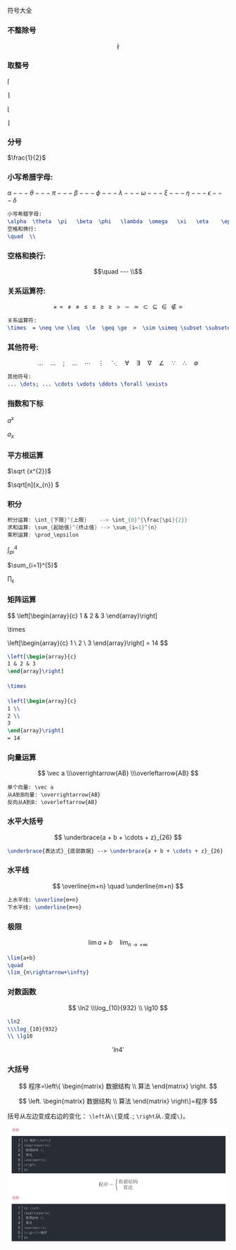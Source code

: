 符号大全

### 不整除号

$$ \nmid $$


### 取整号

$\lceil$

$\rceil$

$\lfloor$

$\rfloor$ 



### 分号

$\frac{1}{2}$



### 小写希腊字母:

$\alpha --- \theta --- \pi ---  \beta --- \phi ---  \lambda --- \omega ---  \xi ---  \eta ---   \epsilon ---   \delta$

```tex
小写希腊字母: 
\alpha  \theta  \pi   \beta  \phi   \lambda  \omega   \xi   \eta    \epsilon    \delta
空格和换行:
\quad  \\
```

### 空格和换行:

$$\quad --- \\$$

### 关系运算符:

$$\times  = \neq \ne \leq  \le  \geq \ge  >  \sim \simeq \subset \subseteq \in \notin \propto$$

```tex
关系运算符:
\times  = \neq \ne \leq  \le  \geq \ge  >  \sim \simeq \subset \subseteq \in \notin \propto
```

### 其他符号:

$$
... \quad \dots \quad ; \quad ... \quad\cdots \quad \vdots  \quad \ddots  \quad  \forall \quad  \exists \quad \nabla  \quad  \angle  \quad \because  \quad  \therefore  \quad  \emptyset
$$



```tex
其他符号:
... \dots; ... \cdots \vdots \ddots \forall \exists 
```

### 指数和下标

$a^{x}$

$a_{x}$



### 平方根运算

$\sqrt {x^{2}}$

$\sqrt[n]{x_{n}} $



### 积分

```rust
积分运算: \int_{下限}^{上限}    --> \int_{0}^{\frac{\pi}{2}}
求和运算: \sum_{起始值}^{终止值} --> \sum_{i=1}^{n}
乘积运算: \prod_\epsilon
```

$\int_{pi}^{4}$

$\sum_{i=1}^{5}$

$\prod_\epsilon$



### 矩阵运算

$$
\left[\begin{array}{c}
1 & 2 & 3
\end{array}\right]

\times

\left[\begin{array}{c}
1 \\
2 \\
3
\end{array}\right]
= 14
$$

```tex
\left[\begin{array}{c}
1 & 2 & 3
\end{array}\right]

\times

\left[\begin{array}{c}
1 \\
2 \\
3
\end{array}\right]
= 14
```



### 向量运算

$$
\vec a
\\\overrightarrow{AB}
\\\overleftarrow{AB}
$$

```undefined
单个向量: \vec a
从A到B向量: \overrightarrow{AB}
反向从A到B: \overleftarrow{AB}
```



### 水平大括号

$$
\underbrace{a + b + \cdots + z}_{26}
$$

```tex
\underbrace{表达式}_{底部数据} --> \underbrace{a + b + \cdots + z}_{26}
```



### 水平线

$$
\overline{m+n}
\quad \underline{m+n}
$$



```tex
上水平线: \overline{m+n}
下水平线: \underline{m+n}
```



### 极限

$$
\lim{a+b}
\quad
\lim_{n\rightarrow+\infty}
$$

```tex
\lim{a+b}
\quad
\lim_{n\rightarrow+\infty}
```



### 对数函数

$$
\ln2
\\\log_{10}{932}
\\ \lg10
$$

```tex
\ln2
\\\log_{10}{932}
\\ \lg10
```

$$'ln4'$$





### 大括号

$$ 程序=\left\{ \begin{matrix} 数据结构 \\ 算法  \end{matrix} \right. $$



$$ \left. \begin{matrix} 数据结构 \\ 算法  \end{matrix} \right\}=程序 $$



括号从左边变成右边的变化：
`\left`从`\{`变成`.`;
`\right`从`.`变成`\}`。

![image-20200831150319054](https://raw.githubusercontent.com/YoYoLikesCiCi/PicBed/master/img/image-20200831150319054.png)

